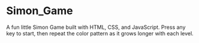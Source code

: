 # Simon_Game
A fun little Simon Game built with HTML, CSS, and JavaScript. Press any key to start, then repeat the color pattern as it grows longer with each level.
